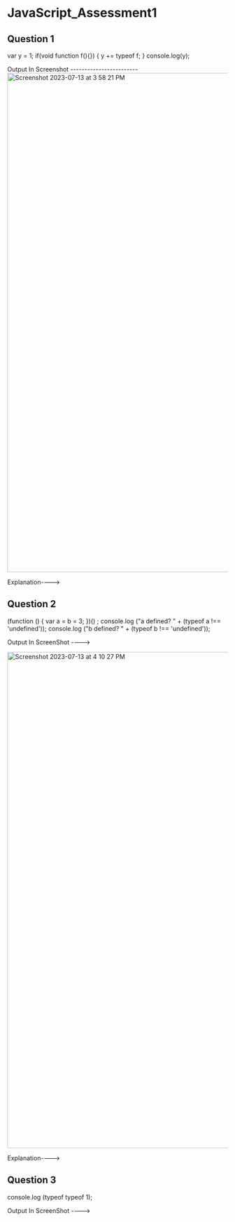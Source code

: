 # JavaScript_Assessment1

## Question 1 

var y = 1; 
if(void function f(){})
  {
     y += typeof f; 
  } 
console.log(y);

Output In Screenshot ------------------------
<img width="1138" alt="Screenshot 2023-07-13 at 3 58 21 PM" src="https://github.com/iamappinventiv/JavaScript_Assessment1/assets/139428101/97cf88cf-3fdc-411d-a03d-857168be80f4">

Explanation---->

## Question 2 

(function () { 
    var a = b = 3; 
  })() ; 
console.log ("a defined? " + (typeof a !== 'undefined')); console.log ("b defined? " + (typeof b !== 'undefined'));

Output In ScreenShot ---->

<img width="1131" alt="Screenshot 2023-07-13 at 4 10 27 PM" src="https://github.com/iamappinventiv/JavaScript_Assessment1/assets/139428101/2f8f2340-56f5-4787-8602-30a9208e43ab">

Explanation---->

## Question 3

console.log (typeof typeof 1);

Output In ScreenShot ---->
